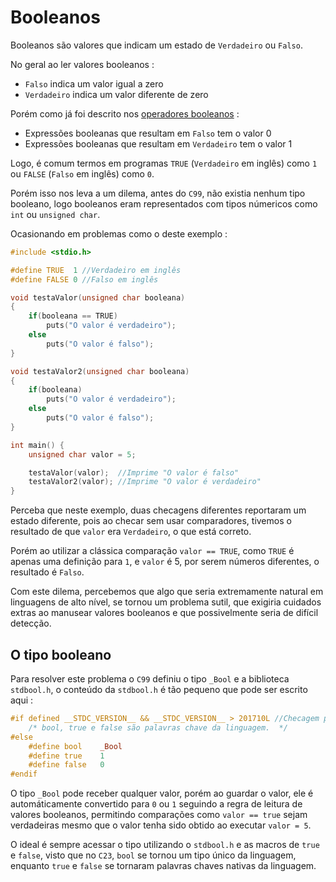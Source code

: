 # Booleanos
Booleanos são valores que indicam um estado de `Verdadeiro` ou `Falso`.

No geral ao ler valores booleanos : 
- `Falso` indica um valor igual a zero
- `Verdadeiro` indica um valor diferente de zero

Porém como já foi descrito nos [operadores booleanos](./2-operadores.md#operadores-booleanos) :
- Expressões booleanas que resultam em `Falso` tem o valor 0
- Expressões booleanas que resultam em `Verdadeiro` tem o valor 1

Logo, é comum termos em programas `TRUE` (`Verdadeiro` em inglês) como `1` ou `FALSE` (`Falso` em inglês) como `0`.

Porém isso nos leva a um dilema, antes do `C99`, não existia nenhum tipo booleano, logo booleanos eram representados com tipos númericos como `int` ou `unsigned char`.

Ocasionando em problemas como o deste exemplo :  
```c
#include <stdio.h>

#define TRUE  1 //Verdadeiro em inglês
#define FALSE 0 //Falso em inglês

void testaValor(unsigned char booleana)
{
    if(booleana == TRUE)
        puts("O valor é verdadeiro");
    else
        puts("O valor é falso");
}

void testaValor2(unsigned char booleana)
{
    if(booleana)
        puts("O valor é verdadeiro");
    else
        puts("O valor é falso");
}

int main() {
    unsigned char valor = 5;

    testaValor(valor);  //Imprime "O valor é falso"
    testaValor2(valor); //Imprime "O valor é verdadeiro"
}
```

Perceba que neste exemplo, duas checagens diferentes reportaram um estado diferente, pois ao checar sem usar comparadores, tivemos o resultado de que `valor` era `Verdadeiro`, o que está correto.

Porém ao utilizar a clássica comparação `valor == TRUE`, como `TRUE` é apenas uma definição para `1`, e `valor` é 5, por serem números diferentes, o resultado é `Falso`.

Com este dilema, percebemos que algo que seria extremamente natural em linguagens de alto nível, se tornou um problema sutil, que exigiria cuidados extras ao manusear valores booleanos e que possivelmente seria de difícil detecção.

## O tipo booleano

Para resolver este problema o `C99` definiu o tipo `_Bool` e a biblioteca `stdbool.h`, o conteúdo da `stdbool.h` é tão pequeno que pode ser escrito aqui : 
```c
#if defined __STDC_VERSION__ && __STDC_VERSION__ > 201710L //Checagem para C23
    /* bool, true e false são palavras chave da linguagem.  */
#else
    #define bool	_Bool
    #define true	1
    #define false	0
#endif
```

O tipo `_Bool` pode receber qualquer valor, porém ao guardar o valor, ele é automáticamente convertido para `0` ou `1` seguindo a regra de leitura de valores booleanos, permitindo comparações como `valor == true` sejam verdadeiras mesmo que o valor tenha sido obtido ao executar `valor = 5`.

O ideal é sempre acessar o tipo utilizando o `stdbool.h` e as macros de `true` e `false`, visto que no `C23`, `bool` se tornou um tipo único da linguagem, enquanto `true` e `false` se tornaram palavras chaves nativas da linguagem.




